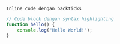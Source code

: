 `Inline code dengan backticks`

```javascript
// Code block dengan syntax highlighting
function hello() {
    console.log("Hello World!");
}

